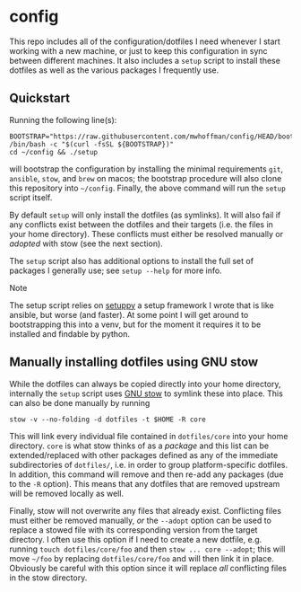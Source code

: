 # config

This repo includes all of the configuration/dotfiles I need whenever I start
working with a new machine, or just to keep this configuration in sync between
different machines. It also includes a `setup` script to install these dotfiles
as well as the various packages I frequently use.

## Quickstart

Running the following line(s):

```
BOOTSTRAP="https://raw.githubusercontent.com/mwhoffman/config/HEAD/bootstrap"
/bin/bash -c "$(curl -fsSL ${BOOTSTRAP})"  
cd ~/config && ./setup
```

will bootstrap the configuration by installing the minimal requirements `git`,
`ansible`, `stow`, and `brew` on macos; the bootstrap procedure will also clone
this repository into `~/config`. Finally, the above command will run the `setup`
script itself.

By default `setup` will only install the dotfiles (as symlinks). It will also
fail if any conflicts exist between the dotfiles and their targets (i.e. the
files in your home directory). These conflicts must either be resolved manually
or _adopted_ with stow (see the next section).

The `setup` script also has additional options to install the full set of
packages I generally use; see `setup --help` for more info.

> [!NOTE]  
> The setup script relies on [setuppy] a setup framework I wrote that is like
> ansible, but worse (and faster). At some point I will get around to
> bootstrapping this into a venv, but for the moment it requires it to be
> installed and findable by python.

## Manually installing dotfiles using GNU stow

While the dotfiles can always be copied directly into your home directory,
internally the `setup` script uses [GNU stow][stow] to symlink these into place.
This can also be done manually by running

```
stow -v --no-folding -d dotfiles -t $HOME -R core
```

This will link every individual file contained in `dotfiles/core` into your home
directory. `core` is what stow thinks of as a _package_ and this list can be
extended/replaced with other packages defined as any of the immediate
subdirectories of `dotfiles/`, i.e. in order to group platform-specific
dotfiles. In addition, this command will remove and then re-add any packages
(due to the `-R` option). This means that any dotfiles that are removed upstream
will be removed locally as well.

Finally, stow will not overwrite any files that already exist. Conflicting files
must either be removed manually, _or_ the `--adopt` option can be used to
replace a stowed file with its corresponding version from the target directory.
I often use this option if I need to create a new dotfile, e.g. running `touch
dotfiles/core/foo` and then `stow ... core --adopt`; this will move `~/foo` by
replacing `dotfiles/core/foo` and will then link it in place. Obviously be
careful with this option since it will replace _all_ conflicting files in the
stow directory.

[stow]: https://www.gnu.org/software/stow/
[setuppy]: https://github.com/mwhoffman/setuppy
